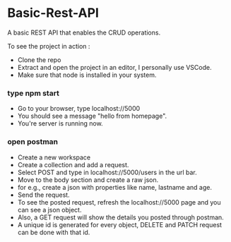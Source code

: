 # Basic-Rest-API
A basic REST API that enables the CRUD operations.

To see the project in action : 
- Clone the repo
- Extract and open the project in an editor, I personally use VSCode.
- Make sure that node is installed in your system.
### type npm start
- Go to your browser, type localhost://5000
- You should see a message "hello from homepage".
- You're server is running now.

### open postman
- Create a new workspace 
- Create a collection and add a request.
- Select POST and  type in localhost://5000/users in the url bar.
- Move to the body section and create a raw json.
- for e.g., create a json with properties like name, lastname and age.
- Send the request.
- To see the posted request, refresh the localhost://5000 page and you can see a json object.
- Also, a GET request will show the details you posted through postman.
- A unique id is generated for every object, DELETE and PATCH request can be done with that id.
